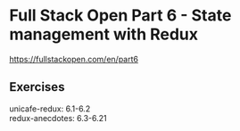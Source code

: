 # Full Stack Open Part 6 - State management with Redux
https://fullstackopen.com/en/part6

## Exercises
unicafe-redux: 6.1-6.2  
redux-anecdotes: 6.3-6.21
